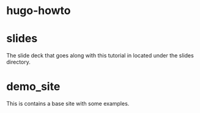 # hugo-howto

# slides
The slide deck that goes along with this tutorial in located under the slides directory.

# demo_site
This is contains a base site with some examples.
